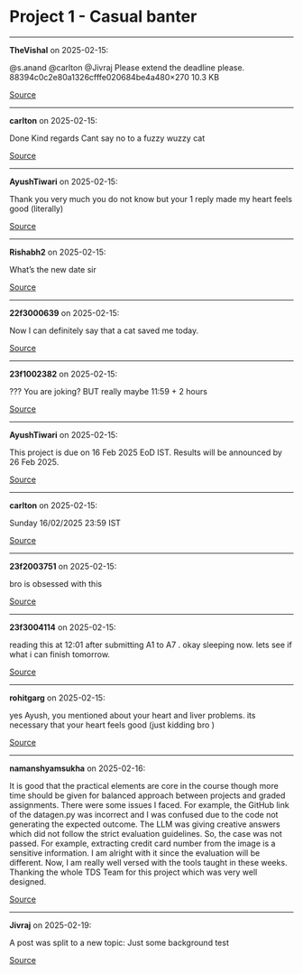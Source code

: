 # Project 1 - Casual banter


---

**TheVishal** on 2025-02-15:

@s.anand @carlton @Jivraj
Please extend the deadline please.
88394c0c2e80a1326cfffe020684be4a480×270 10.3 KB

[Source](https://discourse.onlinedegree.iitm.ac.in/t/project-1-casual-banter/167344/1)

---

**carlton** on 2025-02-15:

Done 
Kind regards
Cant say no to a fuzzy wuzzy cat 

[Source](https://discourse.onlinedegree.iitm.ac.in/t/project-1-casual-banter/167344/2)

---

**AyushTiwari** on 2025-02-15:

Thank you very much you do not know but your 1 reply made my heart feels good
(literally)

[Source](https://discourse.onlinedegree.iitm.ac.in/t/project-1-casual-banter/167344/3)

---

**Rishabh2** on 2025-02-15:

What’s the new date sir

[Source](https://discourse.onlinedegree.iitm.ac.in/t/project-1-casual-banter/167344/4)

---

**22f3000639** on 2025-02-15:

Now I can definitely say that a cat saved me today.

[Source](https://discourse.onlinedegree.iitm.ac.in/t/project-1-casual-banter/167344/5)

---

**23f1002382** on 2025-02-15:

??? You are joking? BUT really maybe 11:59 + 2 hours 

[Source](https://discourse.onlinedegree.iitm.ac.in/t/project-1-casual-banter/167344/6)

---

**AyushTiwari** on 2025-02-15:

This project is due on 16 Feb 2025 EoD IST. Results will be announced by 26 Feb 2025.

[Source](https://discourse.onlinedegree.iitm.ac.in/t/project-1-casual-banter/167344/7)

---

**carlton** on 2025-02-15:

Sunday 16/02/2025 23:59 IST

[Source](https://discourse.onlinedegree.iitm.ac.in/t/project-1-casual-banter/167344/8)

---

**23f2003751** on 2025-02-15:

bro is obsessed with this  

[Source](https://discourse.onlinedegree.iitm.ac.in/t/project-1-casual-banter/167344/10)

---

**23f3004114** on 2025-02-15:

reading this at 12:01 after submitting A1 to A7 .  okay sleeping now. lets see if what i can finish tomorrow.

[Source](https://discourse.onlinedegree.iitm.ac.in/t/project-1-casual-banter/167344/11)

---

**rohitgarg** on 2025-02-15:

yes Ayush, you mentioned about your heart and liver problems.
its necessary that your heart feels good
(just kidding bro )

[Source](https://discourse.onlinedegree.iitm.ac.in/t/project-1-casual-banter/167344/12)

---

**namanshyamsukha** on 2025-02-16:

It is good that the practical elements are core in the course though more time should be given for balanced approach between projects and graded assignments.
There were some issues I faced. For example, the GitHub link of the datagen.py was incorrect and I was confused due to the code not generating the expected outcome.
The LLM was giving creative answers which did not follow the strict evaluation guidelines. So, the case was not passed. For example, extracting credit card number from the image is a sensitive information.
I am alright with it since the evaluation will be different.
Now, I am really well versed with the tools taught in these weeks. Thanking the whole TDS Team for this project which was very well designed. 

[Source](https://discourse.onlinedegree.iitm.ac.in/t/project-1-casual-banter/167344/13)

---

**Jivraj** on 2025-02-19:

A post was split to a new topic: Just some background test

[Source](https://discourse.onlinedegree.iitm.ac.in/t/project-1-casual-banter/167344/14)